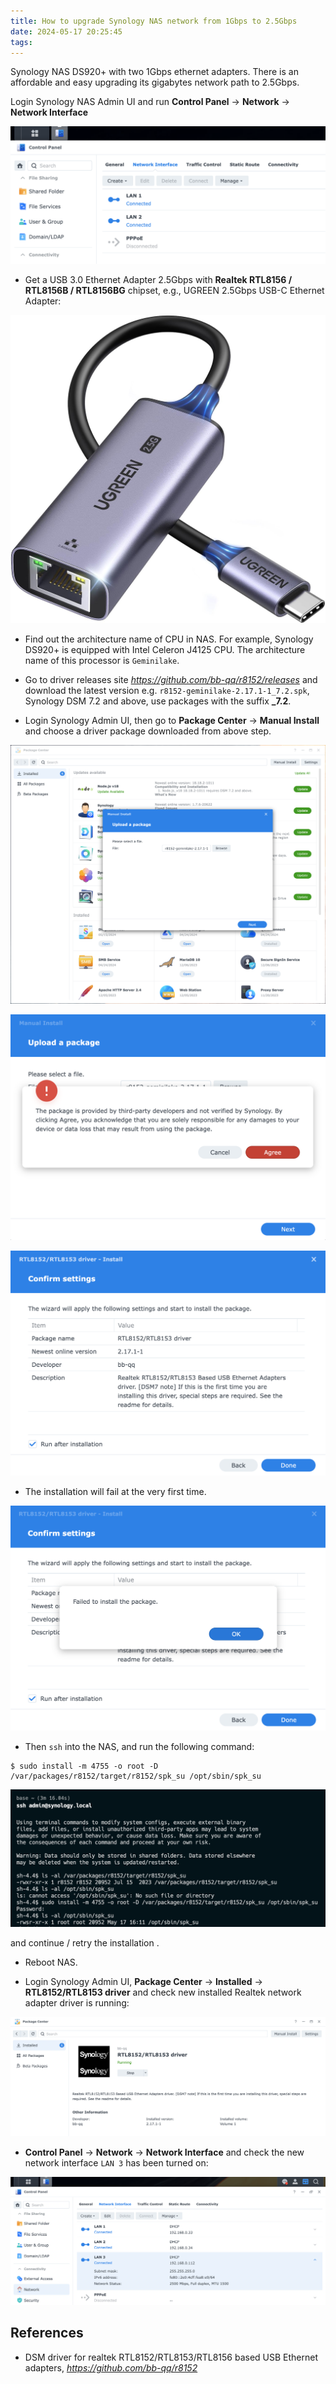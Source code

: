```yaml
---
title: How to upgrade Synology NAS network from 1Gbps to 2.5Gbps
date: 2024-05-17 20:25:45
tags:
---
```


Synology NAS DS920+ with two 1Gbps ethernet adapters. There is an affordable and easy upgrading its gigabytes network path to 2.5Gbps.

Login Synology NAS Admin UI and run **Control Panel** -> **Network** -> **Network Interface**

![Installation before](/img/Synology%20NAS%20network%20upgrade%20-%20installation%20before.png "Installation before")

- Get a USB 3.0 Ethernet Adapter 2.5Gbps with **Realtek RTL8156 / RTL8156B / RTL8156BG**  chipset, e.g., UGREEN 2.5Gbps USB-C Ethernet Adapter:

![UGREEN 2.5Gbps USB-C Ethernet Adapter](img/UGREEN%202.5Gbps%20USB-C%20Ethernet%20Adapter.jpg "UGREEN 2.5Gbps USB-C Ethernet Adapter")

- Find out the architecture name of CPU in NAS. For example, Synology DS920+ is equipped with Intel Celeron J4125 CPU. The architecture name of this processor is `Geminilake`.

- Go to driver releases site _https://github.com/bb-qq/r8152/releases_ and download the latest version e.g. `r8152-geminilake-2.17.1-1_7.2.spk`, Synology DSM 7.2 and above, use packages with the suffix **_7.2**.

- Login Synology Admin UI, then go to **Package Center** -> **Manual Install** and choose a driver package downloaded from above step.

![Package installation](/img/Synology%20NAS%20network%20upgrade%20-%20package%20installation.png "Package installation")

![Installation warning](/img/Synology%20NAS%20network%20upgrade%20-%20installation%20warning.png "Installation warning")

![Installation confirmation](/img/Synology%20NAS%20network%20upgrade%20-%20installation%20confirmation.png "Installation confirmation")

- The installation will fail at the very first time.

![Installation failed](/img/Synology%20NAS%20network%20upgrade%20-%20installation%20failed.png "Installation failed")

- Then `ssh` into the NAS, and run the following command:

```
$ sudo install -m 4755 -o root -D /var/packages/r8152/target/r8152/spk_su /opt/sbin/spk_su
```

![Installation fix](/img/Synology%20NAS%20network%20upgrade%20-%20installation%20fix.png "Installation fix")

and continue / retry the installation .

- Reboot NAS.

- Login Synology Admin UI, **Package Center** -> **Installed** -> **RTL8152/RTL8153 driver** and check new installed Realtek network adapter driver is running:

![Running](/img/Synology%20NAS%20network%20upgrade%20-%20running.png "Running")

- **Control Panel** -> **Network** -> **Network Interface** and check the new network interface `LAN 3` has been turned on:

![New network interface](/img/Synology%20NAS%20network%20upgrade%20-%20new%20network%20interface.png "New network interface")


References
----------

- DSM driver for realtek RTL8152/RTL8153/RTL8156 based USB Ethernet adapters, _https://github.com/bb-qq/r8152_